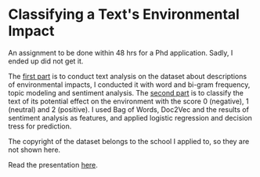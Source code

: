 # Classifying a Text's Environmental Impact

An assignment to be done within 48 hrs for a Phd application. Sadly, I ended up did not get it.

The [first part](https://github.com/dodopianist/Projects/blob/main/Text%20analysis%20and%20classification/Task%202-1.ipynb) is to conduct text analysis on the dataset about descriptions of environmental impacts, I conducted it with word and bi-gram frequency, topic modeling and sentiment analysis. The [second part](https://github.com/dodopianist/Projects/blob/main/Text%20analysis%20and%20classification/Task%202-2.ipynb) is to classify the text of its potential effect on the environment with the score 0 (negative), 1 (neutral) and 2 (positive). I used Bag of Words, Doc2Vec and the results of sentiment analysis as features, and applied logistic regression and decision tress for prediction.

The copyright of the dataset belongs to the school I applied to, so they are not shown here.

Read the presentation [here](https://github.com/dodopianist/Projects/blob/main/Environmental%20impacts/Environmental%20impacts.pdf).

